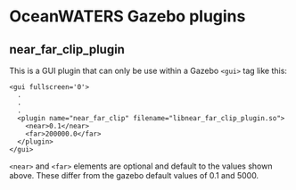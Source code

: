 OceanWATERS Gazebo plugins
==================================
near_far_clip_plugin
-------------------
This is a GUI plugin that can only be use within a Gazebo `<gui>` tag like this:

```
<gui fullscreen='0'>
  .
  .
  .
  <plugin name="near_far_clip" filename="libnear_far_clip_plugin.so">
    <near>0.1</near>
    <far>200000.0</far>
  </plugin>
</gui>
```

`<near>` and `<far>` elements are optional and default to the values shown
above. These differ from the gazebo default values of 0.1 and 5000.

